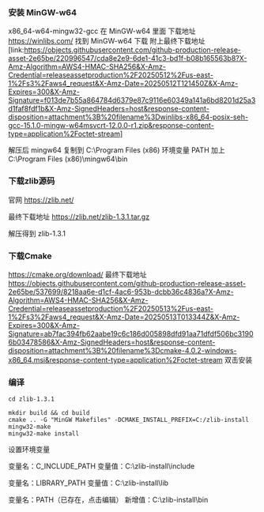 
### 安装 MinGW-w64
x86_64-w64-mingw32-gcc 在 MinGW-w64 里面
下载地址 https://winlibs.com/
找到 MinGW-w64 下载  附上最终下载地址[link:https://objects.githubusercontent.com/github-production-release-asset-2e65be/220996547/cda8e2e9-6de1-41c3-bd1f-b08b165563b8?X-Amz-Algorithm=AWS4-HMAC-SHA256&X-Amz-Credential=releaseassetproduction%2F20250512%2Fus-east-1%2Fs3%2Faws4_request&X-Amz-Date=20250512T121450Z&X-Amz-Expires=300&X-Amz-Signature=f013de7b55a864784d6379e87c9116e60349a141a6bd8201d25a3d1faf8fdf1b&X-Amz-SignedHeaders=host&response-content-disposition=attachment%3B%20filename%3Dwinlibs-x86_64-posix-seh-gcc-15.1.0-mingw-w64msvcrt-12.0.0-r1.zip&response-content-type=application%2Foctet-stream]

解压后 mingw64 复制到 C:\Program Files (x86)
环境变量 PATH 加上 C:\Program Files (x86)\mingw64\bin

### 下载zlib源码
官网 https://zlib.net/

最终下载地址
https://zlib.net/zlib-1.3.1.tar.gz

解压得到 zlib-1.3.1 

### 下载Cmake
https://cmake.org/download/
最终下载地址 https://objects.githubusercontent.com/github-production-release-asset-2e65be/537699/8218aa6e-d1cf-4ac6-953b-dcbb36c4836a?X-Amz-Algorithm=AWS4-HMAC-SHA256&X-Amz-Credential=releaseassetproduction%2F20250513%2Fus-east-1%2Fs3%2Faws4_request&X-Amz-Date=20250513T013344Z&X-Amz-Expires=300&X-Amz-Signature=ab7fac394fb62aabe19c6c186d005898dfd91aa71dfdf506bc31906b03478586&X-Amz-SignedHeaders=host&response-content-disposition=attachment%3B%20filename%3Dcmake-4.0.2-windows-x86_64.msi&response-content-type=application%2Foctet-stream
双击安装

### 编译
```shell
cd zlib-1.3.1

mkdir build && cd build
cmake .. -G "MinGW Makefiles" -DCMAKE_INSTALL_PREFIX=C:/zlib-install
mingw32-make
mingw32-make install
```

设置环境变量

变量名：C_INCLUDE_PATH
变量值：C:\zlib-install\include

变量名：LIBRARY_PATH
变量值：C:\zlib-install\lib

变量名：PATH（已存在，点击编辑）
新增值：C:\zlib-install\bin


